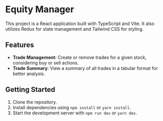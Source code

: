 # Equity Manager

This project is a React application built with TypeScript and Vite. It also utilizes Redux for state management and Tailwind CSS for styling.

## Features

- **Trade Management**: Create or remove trades for a given stock, considering buy or sell actions.
- **Trade Summary**: View a summary of all trades in a tabular format for better analysis.

## Getting Started

1. Clone the repository.
2. Install dependencies using `npm install` or `yarn install`.
3. Start the development server with `npm run dev` or `yarn dev`.
